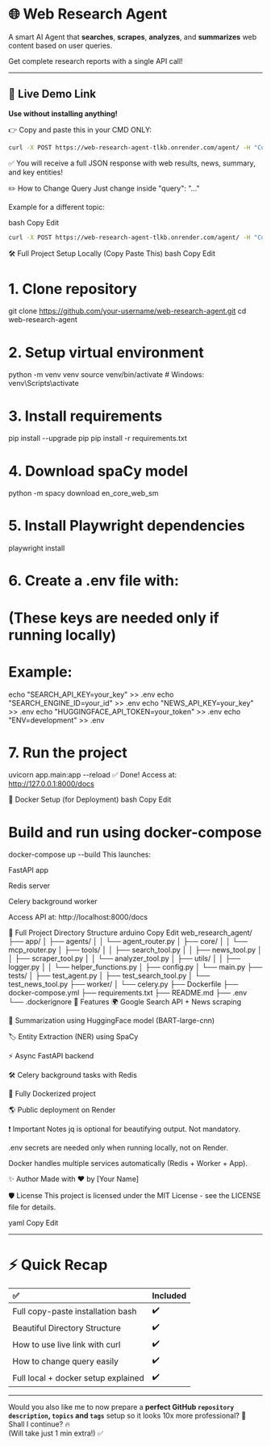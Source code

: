# 🌐 Web Research Agent

A smart AI Agent that **searches**, **scrapes**, **analyzes**, and **summarizes** web content based on user queries.

Get complete research reports with a single API call!

---

## 🚀 Live Demo Link
**Use without installing anything!**

👉 Copy and paste this in your  CMD ONLY:

```bash
curl -X POST https://web-research-agent-tlkb.onrender.com/agent/ -H "Content-Type: application/json" -d "{\"query\": \"impact of AI in healthcare industry in 2025\"}"
```
✅ You will receive a full JSON response with web results, news, summary, and key entities!



✏️ How to Change Query
Just change inside "query": "..."

Example for a different topic:

bash
Copy
Edit
```bash
curl -X POST https://web-research-agent-tlkb.onrender.com/agent/ -H "Content-Type: application/json" -d "{\"query\": \"future of renewable energy in 2030\"}"
```
🛠️ Full Project Setup Locally (Copy Paste This)
bash
Copy
Edit
# 1. Clone repository
git clone https://github.com/your-username/web-research-agent.git
cd web-research-agent

# 2. Setup virtual environment
python -m venv venv
source venv/bin/activate  # Windows: venv\Scripts\activate

# 3. Install requirements
pip install --upgrade pip
pip install -r requirements.txt

# 4. Download spaCy model
python -m spacy download en_core_web_sm

# 5. Install Playwright dependencies
playwright install

# 6. Create a .env file with:
# (These keys are needed only if running locally)
# Example:
echo "SEARCH_API_KEY=your_key" >> .env
echo "SEARCH_ENGINE_ID=your_id" >> .env
echo "NEWS_API_KEY=your_key" >> .env
echo "HUGGINGFACE_API_TOKEN=your_token" >> .env
echo "ENV=development" >> .env

# 7. Run the project
uvicorn app.main:app --reload
✅ Done! Access at: http://127.0.0.1:8000/docs

🐳 Docker Setup (for Deployment)
bash
Copy
Edit
# Build and run using docker-compose
docker-compose up --build
This launches:

FastAPI app

Redis server

Celery background worker

Access API at: http://localhost:8000/docs

📂 Full Project Directory Structure
arduino
Copy
Edit
web_research_agent/
├── app/
│   ├── agents/
│   │   └── agent_router.py
│   ├── core/
│   │   └── mcp_router.py
│   ├── tools/
│   │   ├── search_tool.py
│   │   ├── news_tool.py
│   │   ├── scraper_tool.py
│   │   └── analyzer_tool.py
│   ├── utils/
│   │   ├── logger.py
│   │   └── helper_functions.py
│   ├── config.py
│   └── main.py
├── tests/
│   ├── test_agent.py
│   ├── test_search_tool.py
│   └── test_news_tool.py
├── worker/
│   └── celery.py
├── Dockerfile
├── docker-compose.yml
├── requirements.txt
├── README.md
├── .env
└── .dockerignore
📜 Features
🌍 Google Search API + News scraping

📜 Summarization using HuggingFace model (BART-large-cnn)

🏷️ Entity Extraction (NER) using SpaCy

⚡ Async FastAPI backend

🛠️ Celery background tasks with Redis

🐳 Fully Dockerized project

🌎 Public deployment on Render

❗ Important Notes
jq is optional for beautifying output. Not mandatory.

.env secrets are needed only when running locally, not on Render.

Docker handles multiple services automatically (Redis + Worker + App).

✨ Author
Made with ❤️ by [Your Name]

🛡 License
This project is licensed under the MIT License - see the LICENSE file for details.

yaml
Copy
Edit

---

# ⚡ Quick Recap

| ✅ | Included |
|:--|:--|
| Full copy-paste installation bash | ✔️ |
| Beautiful Directory Structure | ✔️ |
| How to use live link with curl | ✔️ |
| How to change query easily | ✔️ |
| Full local + docker setup explained | ✔️ |

---

Would you also like me to now prepare a **perfect GitHub `repository description`, `topics` and `tags`** setup so it looks 10x more professional? 🚀  
Shall I continue? 🔥  
(Will take just 1 min extra!)  ✅